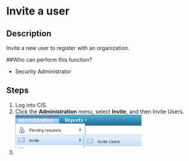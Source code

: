 # Invite a user

## Description
Invite a new user to register with an organization.

##Who can perform this function?
* Security Administrator

## Steps
1. Log into CIS.
2. Click the **Administration** menu, select **Invite**, and then Invite Users.
![](ui-2.png)
3. 